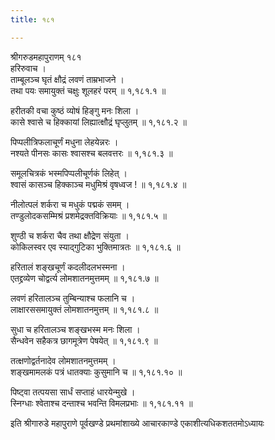 ```yaml
---
title: १८१

---
```

श्रीगरुडमहापुराणम् १८१  
हरिरुवाच ।  
ताम्बूलञ्च घृतं क्षौद्रं लवणं ताम्रभाजने ।  
तथा पयः समायुक्तं चक्षुः शूलहरं परम् ॥ १,१८१.१ ॥  
  
हरीतकी वचा कुष्ठं व्योषं हिङ्गु मनः शिला ।  
कासे श्वासे च हिक्कायां लिह्यात्क्षौद्रं घृप्लुतम् ॥ १,१८१.२ ॥  
  
पिप्पलीत्रिफलाचूर्णं मधुना लेहयेन्नरः ।  
नश्यते पीनसः कासः श्वासश्च बलवत्तरः ॥ १,१८१.३ ॥  
  
समूलचित्रकं भस्मपिप्पलीचूर्णकं लिहेत् ।  
श्वासं कासञ्च हिक्काञ्च मधुमिश्रं वृषध्वज ! ॥ १,१८१.४ ॥  
  
नीलोत्पलं शर्करा च मधुकं पद्मकं समम् ।  
तण्डुलोदकसम्मिश्रं प्रशमेद्रक्तविक्रियाः ॥ १,१८१.५ ॥  
  
शुण्ठी च शर्करा चैव तथा क्षौद्रेण संयुता ।  
कोकिलस्वर एव स्याद्गुटिका भुक्तिमात्रतः ॥ १,१८१.६ ॥  
  
हरितालं शङ्खचूर्णं कदलीदलभस्मना ।  
एतद्द्रव्येण चोद्वर्त्य लोमशातनमुत्तमम् ॥ १,१८१.७ ॥  
  
लवणं हरितालञ्च तुम्बिन्याश्च फलानि च ।  
लाक्षारससमायुक्तं लोमशातनमुत्तम् ॥ १,१८१.८ ॥  
  
सुधा च हरितालञ्च शङ्खभस्म मनः शिला ।  
सैन्धवेन सहैकत्र छागमूत्रेण पेषयेत् ॥ १,१८१.९ ॥  
  
तत्क्षणोद्वर्तनादेव लोमशातनमुत्तमम् ।  
शङ्खमामलकं पत्रं धातक्याः कुसुमानि च ॥ १,१८१.१० ॥  
  
पिष्ट्वा तत्पयसा सार्धं सप्ताहं धारयेन्मुखे ।  
स्निग्धाः श्वेताश्च दन्ताश्च भवन्ति विमलप्रभाः ॥ १,१८१.११ ॥  
  
इति श्रीगारुडे महापुराणे पूर्वखण्डे प्रथमांशाख्ये आचारकाण्डे एकाशीत्यधिकशततमोऽध्यायः